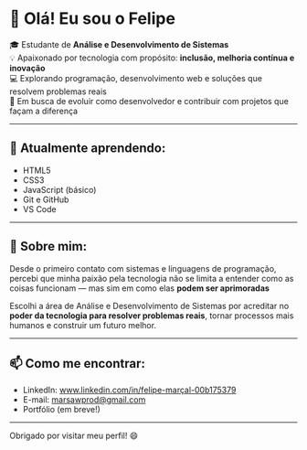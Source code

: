 # 👋 Olá! Eu sou o Felipe

🎓 Estudante de **Análise e Desenvolvimento de Sistemas**  
💡 Apaixonado por tecnologia com propósito: **inclusão, melhoria contínua e inovação**  
💻 Explorando programação, desenvolvimento web e soluções que resolvem problemas reais  
🚀 Em busca de evoluir como desenvolvedor e contribuir com projetos que façam a diferença  

---

## 🧠 Atualmente aprendendo:
- HTML5
- CSS3
- JavaScript (básico)
- Git e GitHub
- VS Code

---

## 💬 Sobre mim:
Desde o primeiro contato com sistemas e linguagens de programação, percebi que minha paixão pela tecnologia não se limita a entender como as coisas funcionam — mas sim em como elas **podem ser aprimoradas**

Escolhi a área de Análise e Desenvolvimento de Sistemas por acreditar no **poder da tecnologia para resolver problemas reais**, tornar processos mais humanos e construir um futuro melhor.

---

## 📫 Como me encontrar:
- LinkedIn: www.linkedin.com/in/felipe-marçal-00b175379
- E-mail: marsawprod@gmail.com
- Portfólio (em breve!)

---

Obrigado por visitar meu perfil! 😄
